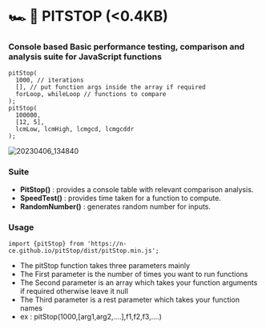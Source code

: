# 🏎️ 💨 PITSTOP (<0.4KB)
### Console based Basic performance testing, comparison and analysis suite for JavaScript functions
```
pitStop(
  1000, // iterations
  [], // put function args inside the array if required
  forLoop, whileLoop // functions to compare
);
pitStop(
  100000,
  [12, 5],
  lcmLow, lcmHigh, lcmgcd, lcmgcddr
);
```
![20230406_134840](https://user-images.githubusercontent.com/69345507/230317578-c569211b-d87c-479c-8b22-5fdb6843e3a0.jpg)


### Suite
  - **PitStop()** : provides a console table with relevant comparison analysis.
  - **SpeedTest()** : provides time taken for a function to compute.
  - **RandomNumber()** : generates random number for inputs.

### Usage
 ```
 import {pitStop} from 'https://n-ce.github.io/pitStop/dist/pitStop.min.js';
 ```
 - The pitStop function takes three parameters mainly
 - The First parameter is the number of times you want to run functions
 - The Second parameter is an array which takes your function arguments if required otherwise leave it null
 - The Third parameter is a rest parameter which takes your function names
 - ex : pitStop(1000,[arg1,arg2,....],f1,f2,f3,....)

